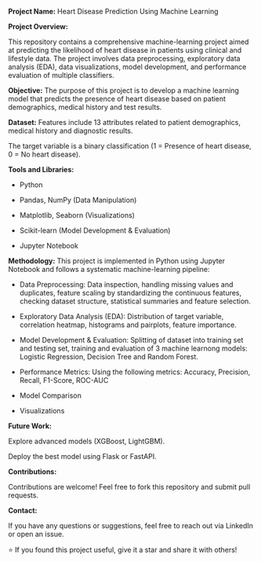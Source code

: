 **Project Name:** Heart Disease Prediction Using Machine Learning

**Project Overview:** 

This repository contains a comprehensive machine-learning project aimed at predicting the likelihood of heart disease in patients using clinical and lifestyle data. The project involves data preprocessing, exploratory data analysis (EDA), data visualizations, model development, and performance evaluation of multiple classifiers.

**Objective:** The purpose of this project is to develop a machine learning model that predicts the presence of heart disease based on patient demographics, medical history and test results.

**Dataset:** Features include 13 attributes related to patient demographics, medical history and diagnostic results.

The target variable is a binary classification (1 = Presence of heart disease, 0 = No heart disease).

**Tools and Libraries:**

- Python

- Pandas, NumPy (Data Manipulation)

- Matplotlib, Seaborn (Visualizations)

- Scikit-learn (Model Development & Evaluation)

- Jupyter Notebook

 **Methodology:** This project is implemented in Python using Jupyter Notebook and follows a systematic machine-learning pipeline:

- Data Preprocessing: Data inspection, handling missing values and duplicates, feature scaling by standardizing the continuous features, checking dataset structure, statistical summaries and feature selection.

- Exploratory Data Analysis (EDA): Distribution of target variable, correlation heatmap, histograms and pairplots, feature importance.

- Model Development & Evaluation: Splitting of dataset into training set and testing set, training and evaluation of 3 machine learnong models: Logistic Regression, Decision Tree and Random Forest.

- Performance Metrics: Using the following metrics: Accuracy, Precision, Recall, F1-Score, ROC-AUC

- Model Comparison

- Visualizations

**Future Work:**

Explore advanced models (XGBoost, LightGBM).

Deploy the best model using Flask or FastAPI.

**Contributions:**

Contributions are welcome! Feel free to fork this repository and submit pull requests.

**Contact:**

If you have any questions or suggestions, feel free to reach out via LinkedIn or open an issue.

⭐ If you found this project useful, give it a star and share it with others!



